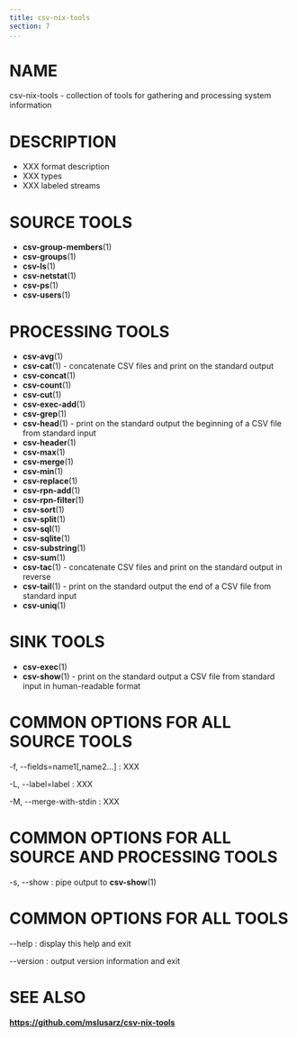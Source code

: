 ```yaml
---
title: csv-nix-tools
section: 7
...
```


# NAME #

csv-nix-tools - collection of tools for gathering and processing system information

# DESCRIPTION #

- XXX format description
- XXX types
- XXX labeled streams

# SOURCE TOOLS #

- **csv-group-members**(1)
- **csv-groups**(1)
- **csv-ls**(1)
- **csv-netstat**(1)
- **csv-ps**(1)
- **csv-users**(1)

# PROCESSING TOOLS #

- **csv-avg**(1)
- **csv-cat**(1) - concatenate CSV files and print on the standard output
- **csv-concat**(1)
- **csv-count**(1)
- **csv-cut**(1)
- **csv-exec-add**(1)
- **csv-grep**(1)
- **csv-head**(1) - print on the standard output the beginning of a CSV file from standard input
- **csv-header**(1)
- **csv-max**(1)
- **csv-merge**(1)
- **csv-min**(1)
- **csv-replace**(1)
- **csv-rpn-add**(1)
- **csv-rpn-filter**(1)
- **csv-sort**(1)
- **csv-split**(1)
- **csv-sql**(1)
- **csv-sqlite**(1)
- **csv-substring**(1)
- **csv-sum**(1)
- **csv-tac**(1) - concatenate CSV files and print on the standard output in reverse
- **csv-tail**(1) - print on the standard output the end of a CSV file from standard input
- **csv-uniq**(1)

# SINK TOOLS #

- **csv-exec**(1)
- **csv-show**(1) - print on the standard output a CSV file from standard input in human-readable format

# COMMON OPTIONS FOR ALL SOURCE TOOLS #

-f, --fields=name1[,name2...]
:   XXX

-L, --label=label
:   XXX

-M, --merge-with-stdin
:   XXX

# COMMON OPTIONS FOR ALL SOURCE AND PROCESSING TOOLS #

-s, --show
:   pipe output to **csv-show**(1)

# COMMON OPTIONS FOR ALL TOOLS #

--help
:   display this help and exit

--version
:   output version information and exit

# SEE ALSO #

**<https://github.com/mslusarz/csv-nix-tools>**
